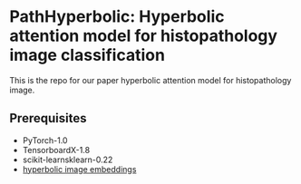 # PathHyperbolic: Hyperbolic attention model for histopathology image classification

This is the repo for our paper hyperbolic attention model for histopathology image.

## Prerequisites
- PyTorch-1.0 
- TensorboardX-1.8 
- scikit-learnsklearn-0.22 
- [hyperbolic image embeddings](https://github.com/leymir/hyperbolic-image-embeddings)
